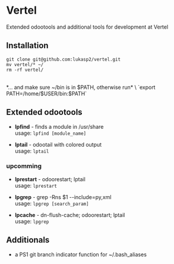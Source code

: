 # Vertel
Extended odootools and additional tools for development at Vertel

## Installation
```
git clone git@github.com:lukasp2/vertel.git
mv vertel/* ~/
rm -rf vertel/
```
\
*... and make sure ~/bin is in $PATH, otherwise run* \
`export PATH=/home/$USER/bin:$PATH`

## Extended odootools
* **lpfind** - finds a module in /usr/share \
usage: `lpfind [module_name]`

* **lptail** - odootail with colored output \
usage: `lptail`

### upcomming
* **lprestart** - odoorestart; lptail \
usage: `lprestart`

* **lpgrep** - grep -Rns $1 --include=py,xml \
usage: `lpgrep [search_param]`

* **lpcache** - dn-flush-cache; odoorestart; lptail \
usage: `lpgrep`

## Additionals
* a PS1 git branch indicator function for ~/.bash_aliases

